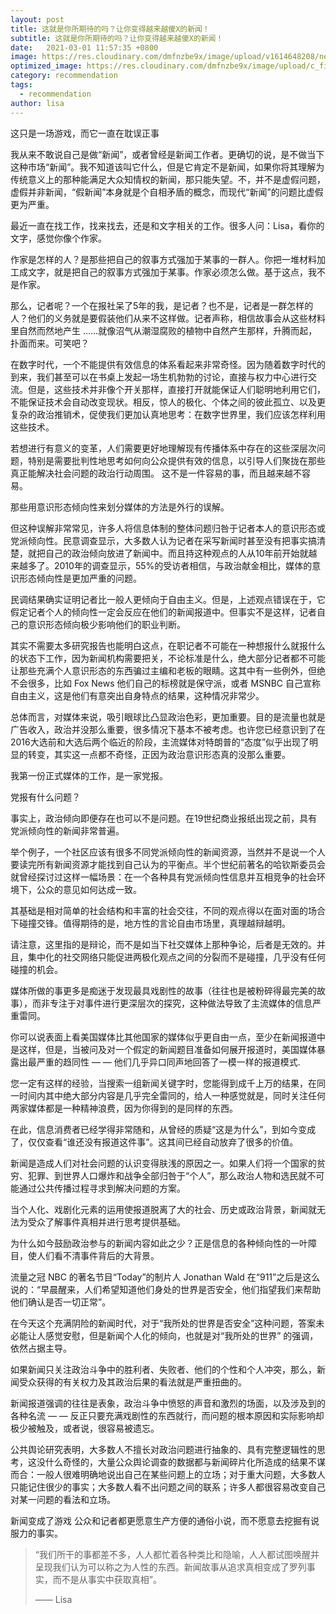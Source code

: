 ```yaml
---
layout: post
title: 这就是你所期待的吗？让你变得越来越傻X的新闻！
subtitle: 这就是你所期待的吗？让你变得越来越傻X的新闻！
date:   2021-03-01 11:57:35 +0800
image: https://res.cloudinary.com/dmfnzbe9x/image/upload/v1614648208/news-1_fnqt1z.jpg
optimized_image: https://res.cloudinary.com/dmfnzbe9x/image/upload/c_fill,h_171,w_325/v1614648208/news-1_fnqt1z.jpg
category: recommendation
tags:
  - recommendation
author: lisa
---
```


这只是一场游戏，而它一直在耽误正事

我从来不敢说自己是做“新闻”，或者曾经是新闻工作者。更确切的说，是不做当下这种市场“新闻”。我不知道该叫它什么，但是它肯定不是新闻，如果你将其理解为传统意义上的那种能满足大众知情权的新闻，那只能失望。不，并不是虚假问题，虚假并非新闻，“假新闻”本身就是个自相矛盾的概念，而现代“新闻”的问题比虚假更为严重。

最近一直在找工作，找来找去，还是和文字相关的工作。很多人问：Lisa，看你的文字，感觉你像个作家。

作家是怎样的人？是那些把自己的叙事方式强加于某事的一群人。你把一堆材料加工成文字，就是把自己的叙事方式强加于某事。作家必须怎么做。基于这点，我不是作家。

那么，记者呢？一个在报社呆了5年的我，是记者？也不是，记者是一群怎样的人？他们的义务就是要假装他们从来不这样做。记者声称，相信故事会从这些材料里自然而然地产生 ……就像沼气从潮湿腐败的植物中自然产生那样，升腾而起，扑面而来。可笑吧？

在数字时代，一个不能提供有效信息的体系看起来非常奇怪。因为随着数字时代的到来，我们甚至可以在书桌上发起一场生机勃勃的讨论，直接与权力中心进行交流。但是，这些技术并非像个开关那样，直接打开就能保证人们聪明地利用它们，不能保证技术会自动改变现状。相反，惊人的极化、个体之间的彼此孤立、以及更复杂的政治推销术，促使我们更加认真地思考：在数字世界里，我们应该怎样利用这些技术。

若想进行有意义的变革，人们需要更好地理解现有传播体系中存在的这些深层次问题，特别是需要批判性地思考如何向公众提供有效的信息，以引导人们聚拢在那些真正能解决社会问题的政治行动周围。
这不是一件容易的事，而且越来越不容易。

那些用意识形态倾向性来划分媒体的方法是外行的误解。

但这种误解非常常见，许多人将信息体制的整体问题归咎于记者本人的意识形态或党派倾向性。民意调查显示，大多数人认为记者在采写新闻时甚至没有把事实搞清楚，就把自己的政治倾向放进了新闻中。而且持这种观点的人从10年前开始就越来越多了。2010年的调查显示，55%的受访者相信，与政治献金相比，媒体的意识形态倾向性是更加严重的问题。

民调结果确实证明记者比一般人更倾向于自由主义。但是，上述观点错误在于，它假定记者个人的倾向性一定会反应在他们的新闻报道中。但事实不是这样，记者自己的意识形态倾向极少影响他们的职业判断。

其实不需要太多研究报告也能明白这点，在职记者不可能在一种想报什么就报什么的状态下工作，因为新闻机构需要把关，不论标准是什么，绝大部分记者都不可能让那些充满个人意识形态的东西骗过主编和老板的眼睛。这其中有一些例外，但绝不会很多，比如 Fox News 他们自己的标榜就是保守派，或者 MSNBC 自己宣称自由主义，这是他们有意突出自身特点的结果，这种情况非常少。

总体而言，对媒体来说，吸引眼球比凸显政治色彩，更加重要。目的是流量也就是广告收入，政治并没那么重要，很多情况下基本不被考虑。也许您已经意识到了在2016大选前和大选后两个临近的阶段，主流媒体对特朗普的“态度”似乎出现了明显的转变，其实这一点都不奇怪，正因为政治意识形态真的没那么重要。

我第一份正式媒体的工作，是一家党报。

党报有什么问题？

事实上，政治倾向即便存在也可以不是问题。在19世纪商业报纸出现之前，具有党派倾向性的新闻非常普遍。

举个例子，一个社区应该有很多不同党派倾向性的新闻资源，当然并不是说一个人要读完所有新闻资源才能找到自己认为的平衡点。半个世纪前著名的哈钦斯委员会就曾经探讨过这样一幅场景：在一个各种具有党派倾向性信息并互相竞争的社会环境下，公众的意见如何达成一致。

其基础是相对简单的社会结构和丰富的社会交往，不同的观点得以在面对面的场合下碰撞交锋。值得期待的是，地方性的言论自由市场里，真理越辩越明。

请注意，这里指的是辩论，而不是如当下社交媒体上那种争论，后者是无效的。并且，集中化的社交网络只能促进两极化观点之间的分裂而不是碰撞，几乎没有任何碰撞的机会。

媒体所做的事更多是痴迷于发现最具戏剧性的故事（往往也是被粉碎得最完美的故事），而非专注于对事件进行更深层次的探究，这种做法导致了主流媒体的信息严重雷同。

你可以说表面上看美国媒体比其他国家的媒体似乎更自由一点，至少在新闻报道中是这样，但是，当被问及对一个假定的新闻题目准备如何展开报道时，美国媒体暴露出最严重的趋同性 — — 他们几乎异口同声地回答了一模一样的报道模式.

您一定有这样的经验，当搜索一组新闻关键字时，您能得到成千上万的结果，在同一时间内其中绝大部分内容是几乎完全雷同的，给人一种感觉就是，同时关注任何两家媒体都是一种精神浪费，因为你得到的是同样的东西。

在此，信息消费者已经学得非常随和，从曾经的质疑“这是为什么”，到如今变成了，仅仅查看“谁还没有报道这件事”。这其间已经自动放弃了很多的价值。

新闻是造成人们对社会问题的认识变得肤浅的原因之一。如果人们将一个国家的贫穷、犯罪、到世界人口爆炸和战争全部归咎于“个人”，那么政治人物和选民就不可能通过公共传播过程寻求到解决问题的方案。

当个人化、戏剧化元素的运用使报道脱离了大的社会、历史或政治背景，新闻就无法为受众了解事件真相并进行思考提供基础。

为什么如今鼓励政治参与的新闻内容如此之少？正是信息的各种倾向性的一叶障目，使人们看不清事件背后的大背景。

流量之冠 NBC 的著名节目“Today”的制片人 Jonathan Wald 在“911”之后是这么说的：“早晨醒来，人们希望知道他们身处的世界是否安全，他们指望我们来帮助他们确认是否一切正常”。

在今天这个充满阴险的新闻时代，对于“我所处的世界是否安全”这种问题，答案未必能让人感觉安慰，但是新闻个人化的倾向，也就是对“我所处的世界” 的强调，依然占据主导。

如果新闻只关注政治斗争中的胜利者、失败者、他们的个性和个人冲突，那么，新闻受众获得的有关权力及其政治后果的看法就是严重扭曲的。

新闻报道强调的往往是表象，政治斗争中愤怒的声音和激烈的场面，以及涉及到的各种名流 — — 反正只要充满戏剧性的东西就行，而问题的根本原因和实际影响却极少被触及，或者说，很容易被遗忘。

公共舆论研究表明，大多数人不擅长对政治问题进行抽象的、具有完整逻辑性的思考，这没什么奇怪的，大量公众舆论调查的数据都与新闻碎片化所造成的结果不谋而合：一般人很难明确地说出自己在某些问题上的立场；对于重大问题，大多数人只能记住很少的事实；大多数人看不出问题之间的联系；许多人都很容易改变自己对某一问题的看法和立场。

新闻变成了游戏
公众和记者都更愿意生产方便的通俗小说，而不愿意去挖掘有说服力的事实。

> “我们所干的事都差不多，人人都忙着各种类比和隐喻，人人都试图唤醒并呈现我们认为可以称之为人性的东西。新闻故事从追求真相变成了罗列事实，而不是从事实中获取真相”。
>
> —— Lisa
